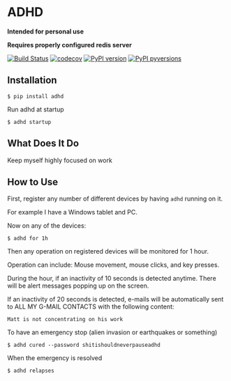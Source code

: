 # ADHD

**Intended for personal use**

**Requires properly configured redis server**


[![Build Status](https://travis-ci.org/Madoshakalaka/adhd.svg)](https://travis-ci.org/Madoshakalaka/adhd)
[![codecov](https://codecov.io/gh/Madoshakalaka/adhd/branch/master/graph/badge.svg)](https://codecov.io/gh/Madoshakalaka/adhd)
[![PyPI version](https://badge.fury.io/py/adhd.svg)](https://badge.fury.io/py/adhd)
[![PyPI pyversions](https://img.shields.io/pypi/pyversions/adhd.svg)](https://pypi.python.org/pypi/adhd/)


## Installation

`$ pip install adhd`

Run adhd at startup

`$ adhd startup`

## What Does It Do

<!--![some show case picture](https://raw.githubusercontent.com/Madoshakalaka/adhd/master/readme_assets/showcasePicture.png)-->

Keep myself highly focused on work



## How to Use

First, register any number of different devices by having `adhd` running on it.

For example I have a Windows tablet and PC.

Now on any of the devices:

`$ adhd for 1h`

Then any operation on registered devices will be monitored for 1 hour.

Operation can include: Mouse movement, mouse clicks, and key presses.

During the hour, if an inactivity of 10 seconds is detected anytime. There will be alert messages popping up on the 
screen.

If an inactivity of 20 seconds is detected, e-mails will be automatically sent to ALL MY G-MAIL CONTACTS with the 
following content:

```
Matt is not concentrating on his work
```

To have an emergency stop (alien invasion or earthquakes or something)

`$ adhd cured --password shitishouldneverpauseadhd`

When the emergency is resolved

`$ adhd relapses`


